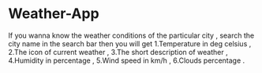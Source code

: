 # Weather-App

If you wanna know the weather conditions of the particular city , search the city name in the search bar then you will get 
1.Temperature in deg celsius ,
2.The icon of current weather ,
3.The short description of weather ,
4.Humidity in percentage ,
5.Wind speed in km/h ,
6.Clouds percentage .

